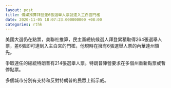```yaml
---
layout: post
title: 傳媒推算拜登差6張選舉人票就達入主白宮門檻
date: 2020-11-05 18:07:23.000000000 +08:00
categories: rthk
---
```


美國大選仍在點票，美聯社推算，民主黨總統候選人拜登累積取得264張選舉人票，差6張即可達到入主白宮的門檻，他現時在擁有6張選舉人票的內華達州領先。

爭取連任的總統特朗普有214張選舉人票。特朗普陣營要求在多個州重新點票或暫停點票。

多個城市分別有支持和反對特朗普的民眾上街示威。
